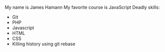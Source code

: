 My name is James Hamann
My favorite course is JavaScript
Deadly skills:
* Git
* PHP
* Javascript
* HTML
* CSS
* Killing history using git rebase
